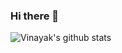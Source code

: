 ### Hi there 👋

![Vinayak's github stats](https://github-readme-stats.vercel.app/api?username=vinayak1823&show_icons=true&theme=dark)
<!--
**vinayak1823/vinayak1823** is a ✨ _special_ ✨ repository because its `README.md` (this file) appears on your GitHub profile.

Here are some ideas to get you started:

- 🔭 I’m currently working on ...
- 🌱 I’m currently learning ...
- 👯 I’m looking to collaborate on ...
- 🤔 I’m looking for help with ...
- 💬 Ask me about ...
- 📫 How to reach me: ...
- 😄 Pronouns: ...
- ⚡ Fun fact: ...
-->
